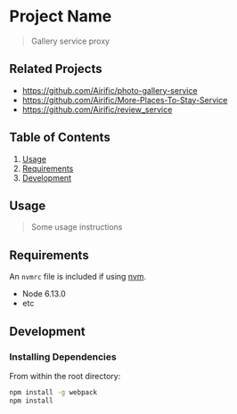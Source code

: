 # Project Name

> Gallery service proxy

## Related Projects
  - https://github.com/Airific/photo-gallery-service
  - https://github.com/Airific/More-Places-To-Stay-Service
  - https://github.com/Airific/review_service

## Table of Contents

1. [Usage](#Usage)
1. [Requirements](#requirements)
1. [Development](#development)

## Usage

> Some usage instructions

## Requirements

An `nvmrc` file is included if using [nvm](https://github.com/creationix/nvm).

- Node 6.13.0
- etc

## Development

### Installing Dependencies

From within the root directory:

```sh
npm install -g webpack
npm install
```

